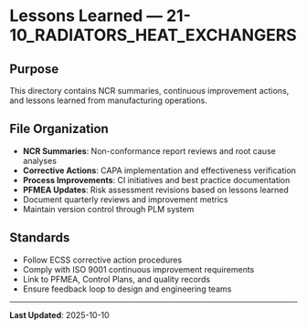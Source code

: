 # Lessons Learned — 21-10_RADIATORS_HEAT_EXCHANGERS

## Purpose

This directory contains NCR summaries, continuous improvement actions, and lessons learned from manufacturing operations.

## File Organization

- **NCR Summaries**: Non-conformance report reviews and root cause analyses
- **Corrective Actions**: CAPA implementation and effectiveness verification
- **Process Improvements**: CI initiatives and best practice documentation
- **PFMEA Updates**: Risk assessment revisions based on lessons learned
- Document quarterly reviews and improvement metrics
- Maintain version control through PLM system

## Standards

- Follow ECSS corrective action procedures
- Comply with ISO 9001 continuous improvement requirements
- Link to PFMEA, Control Plans, and quality records
- Ensure feedback loop to design and engineering teams

---

**Last Updated**: 2025-10-10
